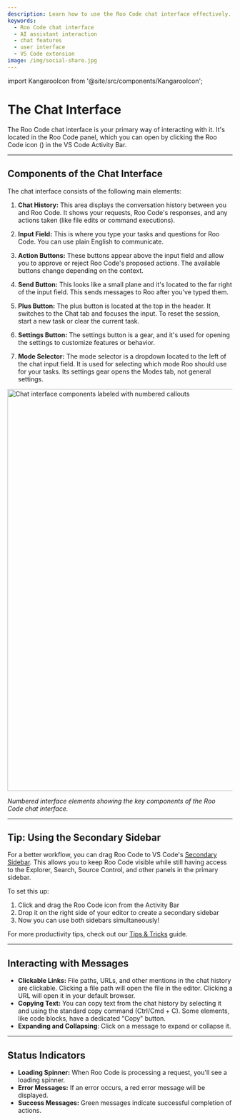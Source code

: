 ```yaml
---
description: Learn how to use the Roo Code chat interface effectively. Understand the layout, features, and best practices for communicating with your AI coding assistant.
keywords:
  - Roo Code chat interface
  - AI assistant interaction
  - chat features
  - user interface
  - VS Code extension
image: /img/social-share.jpg
---
```


import KangarooIcon from '@site/src/components/KangarooIcon';

# The Chat Interface

The Roo Code chat interface is your primary way of interacting with it. It's located in the Roo Code panel, which you can open by clicking the Roo Code icon (<KangarooIcon />) in the VS Code Activity Bar.

---

## Components of the Chat Interface

The chat interface consists of the following main elements:

1. **Chat History:** This area displays the conversation history between you and Roo Code.  It shows your requests, Roo Code's responses, and any actions taken (like file edits or command executions).

2. **Input Field:** This is where you type your tasks and questions for Roo Code.  You can use plain English to communicate.

3. **Action Buttons:** These buttons appear above the input field and allow you to approve or reject Roo Code's proposed actions.  The available buttons change depending on the context.

4. **Send Button:** This looks like a small plane and it's located to the far right of the input field. This sends messages to Roo after you've typed them.

5. **Plus Button:** The plus button is located at the top in the header. It switches to the Chat tab and focuses the input. To reset the session, start a new task or clear the current task.

6. **Settings Button:** The settings button is a gear, and it's used for opening the settings to customize features or behavior.

7. **Mode Selector:** The mode selector is a dropdown located to the left of the chat input field. It is used for selecting which mode Roo should use for your tasks. Its settings gear opens the Modes tab, not general settings.

<img src="/img/the-chat-interface/the-chat-interface-1.png" alt="Chat interface components labeled with numbered callouts" width="900" />

*Numbered interface elements showing the key components of the Roo Code chat interface.*

---

## Tip: Using the Secondary Sidebar

For a better workflow, you can drag Roo Code to VS Code's [Secondary Sidebar](https://code.visualstudio.com/api/ux-guidelines/sidebars#secondary-sidebar). This allows you to keep Roo Code visible while still having access to the Explorer, Search, Source Control, and other panels in the primary sidebar.

To set this up:
1. Click and drag the Roo Code icon from the Activity Bar
2. Drop it on the right side of your editor to create a secondary sidebar
3. Now you can use both sidebars simultaneously!

For more productivity tips, check out our [Tips & Tricks](/tips-and-tricks) guide.

---

## Interacting with Messages

* **Clickable Links:** File paths, URLs, and other mentions in the chat history are clickable.  Clicking a file path will open the file in the editor.  Clicking a URL will open it in your default browser.
* **Copying Text:** You can copy text from the chat history by selecting it and using the standard copy command (Ctrl/Cmd + C).  Some elements, like code blocks, have a dedicated "Copy" button.
* **Expanding and Collapsing**: Click on a message to expand or collapse it.

---

## Status Indicators

* **Loading Spinner:**  When Roo Code is processing a request, you'll see a loading spinner.
* **Error Messages:**  If an error occurs, a red error message will be displayed.
* **Success Messages:** Green messages indicate successful completion of actions.
